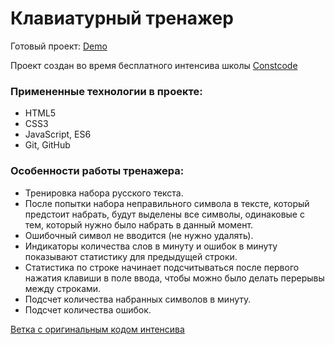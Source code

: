 # Клавиатурный тренажер

Готовый проект: [Demo](https://serrjik.github.io/intensive-keyboard-gym/)

Проект создан во время бесплатного интенсива школы [Constcode](https://constcode.ru/)

### Примененные технологии в проекте:

* HTML5
* CSS3
* JavaScript, ES6
* Git, GitHub

### Особенности работы тренажера:

* Тренировка набора русского текста.
* После попытки набора неправильного символа в тексте, который предстоит набрать, будут выделены все символы, одинаковые с тем, который нужно было набрать в данный момент.
* Ошибочный символ не вводится (не нужно удалять).
* Индикаторы количества слов в минуту и ошибок в минуту показывают статистику для предыдущей строки.
* Статистика по строке начинает подсчитываться после первого нажатия клавиши в поле ввода, чтобы можно было делать перерывы между строками.
* Подсчет количества набранных символов в минуту.
* Подсчет количества ошибок.

[Ветка с оригинальным кодом интенсива](https://github.com/Serrjik/intensive-keyboard-gym/tree/original-keyboard-gym)

